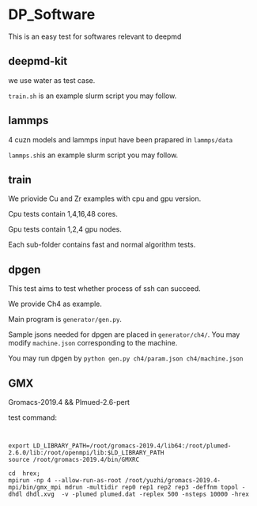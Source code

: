 # DP_Software
This is an easy test for softwares relevant to deepmd
## deepmd-kit 
we use water as test case.

`train.sh` is an example slurm script you may follow.

## lammps 

4 cuzn models and lammps input  have been prapared in `lammps/data`

`lammps.sh`is an example slurm script you may follow.

## train 

We priovide Cu and Zr examples with cpu and gpu version. 

Cpu tests contain 1,4,16,48 cores.

Gpu tests contain 1,2,4 gpu nodes.

Each sub-folder contains fast and normal algorithm tests.

## dpgen

This test aims to test whether process of ssh can succeed.

We provide Ch4 as example.

Main program is `generator/gen.py`.

Sample jsons needed for dpgen are placed in `generator/ch4/`. You may modify `machine.json` corresponding to the machine.

You may run dpgen by `python gen.py ch4/param.json ch4/machine.json`

## GMX
Gromacs-2019.4 && Plmued-2.6-pert


test command: 

```


export LD_LIBRARY_PATH=/root/gromacs-2019.4/lib64:/root/plumed-2.6.0/lib:/root/openmpi/lib:$LD_LIBRARY_PATH 
source /root/gromacs-2019.4/bin/GMXRC

cd  hrex;
mpirun -np 4 --allow-run-as-root /root/yuzhi/gromacs-2019.4-mpi/bin/gmx_mpi mdrun -multidir rep0 rep1 rep2 rep3 -deffnm topol -dhdl dhdl.xvg  -v -plumed plumed.dat -replex 500 -nsteps 10000 -hrex

```

